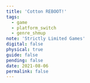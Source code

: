 ```yaml
---
title: 'Cotton REBOOT!'
tags:
  - game
  - platform_switch
  - genre_shmup
note: 'Strictly Limited Games'
digital: false
physical: true
guide: false
pending: false
date: 2021-08-06
permalink: false
---
```

